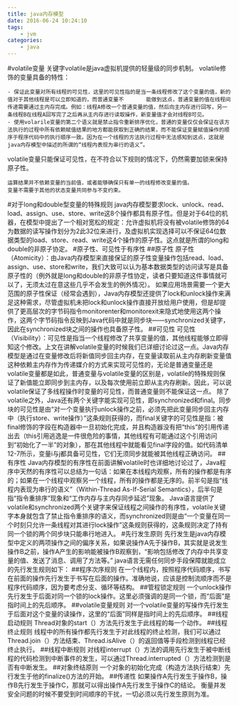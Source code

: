 ```yaml
---
title: java内存模型
date: 2016-06-24 10:24:10
tags: 
    - jvm
categories: 
    - java
---
```



#volatile变量
    关键字volatile是java虚拟机提供的轻量级的同步机制。
volatile修饰的变量具备的特性：

    - 保证此变量对所有线程的可见性，这里的可见性指的是当一条线程修改了这个变量的值，新的值对于其他线程是可以立即知道的，而普通变量不       能做到这点，普通变量的值在线程间传递需要通过主内存完成。例如：线程A修改一个普通变量的值，然后向主内存进行回写，另一条线程B在线程A回写完了之后再从主内存进行读取操作，新变量值才会对线程B可见。
    - 使用volarile变量的第二个语义就是禁止指令重新排序优化，普通的变量仅仅会保证在该方法执行的过程中所有依赖赋值结果的地方都能获取到正确的结果，而不能保证变量赋值操作的顺序于程序代码中的执行顺序一致。因为在一个线程的方法执行过程中无法感知到这点，这就是java内存模型中描述的所谓的“线程内表现为串行的语义”。

volatile变量只能保证可见性，在不符合以下规则的情况下，仍然需要加锁来保持原子性。
    
    运算结果并不依赖变量的当前值，或者能够确保只有单一的线程修改变量的值。
    变量不需要于其他的状态变量共同参与不变约束。
#对于long和double型变量的特殊规则
    java内存模型要求lock、unlock、read、load、assign、use、store、write这8个操作都具有原子性。但是对于64位的机器，在模型中提出了一个相对宽松的规定：允许虚拟机将没有被volatile修饰的64为数据的读写操作划分为2此32位来进行，及虚拟机实现选择可以不保证64位数据类型的load、store、read、write这4个操作的原子性。这点就是所谓的long和double的非原子协定。
#原子性、可见性于有序性
##原子性
    原子性（Atomicity）：由Java内存模型来直接保证的原子性变量操作包括read、load、assign、use、store和write，我们大致可以认为基本数据类型的访问读写是具备原子性的（例外就是long和double的非原子性协定，读者只要知道这件事情就可以了，无须太过在意这些几乎不会发生的例外情况）。
    如果应用场景需要一个更大范围的原子性保证（经常会遇到），Java内存模型还提供了lock和unlock操作来满足这种需求，尽管虚拟机未把lock和unlock操作直接开放给用户使用，但是却提供了更高层次的字节码指令monitorenter和monitorexit来隐式地使用这两个操作，这两个字节码指令反映到Java代码中就是同步块——synchronized关键字，因此在synchronized块之间的操作也具备原子性。
##可见性
    可见性（Visibility）：可见性是指当一个线程修改了共享变量的值，其他线程能够立即得知这个修改。上文在讲解volatile变量的时候我们已详细讨论过这一点。Java内存模型是通过在变量修改后将新值同步回主内存，在变量读取前从主内存刷新变量值这种依赖主内存作为传递媒介的方式来实现可见性的，无论是普通变量还是volatile变量都是如此，普通变量与volatile变量的区别是，volatile的特殊规则保证了新值能立即同步到主内存，以及每次使用前立即从主内存刷新。因此，可以说volatile保证了多线程操作时变量的可见性，而普通变量则不能保证这一点。
    除了volatile之外，Java还有两个关键字能实现可见性，即synchronized和final。同步块的可见性是由“对一个变量执行unlock操作之前，必须先把此变量同步回主内存中（执行store、write操作）”这条规则获得的，而final关键字的可见性是指：被final修饰的字段在构造器中一旦初始化完成，并且构造器没有把“this”的引用传递出去（this引用逃逸是一件很危险的事情，其他线程有可能通过这个引用访问到“初始化了一半”的对象），那在其他线程中就能看见final字段的值。如代码清单12-7所示，变量i与j都具备可见性，它们无须同步就能被其他线程正确访问。
##有序性
    Java内存模型的有序性在前面讲解volatile时也详细地讨论过了，Java程序中天然的有序性可以总结为一句话：如果在本线程内观察，所有的操作都是有序的；如果在一个线程中观察另一个线程，所有的操作都是无序的。前半句是指“线程内表现为串行的语义”（Within-Thread As-If-Serial Semantics），后半句是指“指令重排序”现象和“工作内存与主内存同步延迟”现象。
    Java语言提供了volatile和synchronized两个关键字来保证线程之间操作的有序性，volatile关键字本身就包含了禁止指令重排序的语义，而synchronized则是由“一个变量在同一个时刻只允许一条线程对其进行lock操作”这条规则获得的，这条规则决定了持有同一个锁的两个同步块只能串行地进入。
#先行发生原则
    先行发生是java内存模型中定义的两项操作之间的偏序关系，如果说操作A先于操作B，其实就是说发生操作B之前，操作A产生的影响能被操作B观察到，“影响包括修改了内存中共享变量的值、发送了消息、调用了方法等。”
java语言无需任何同步手段保障就能成立的先行发生规则如下：
##程序次序规则
    在一个线程内，按照程序代码顺序，书写在前面的操作先行发生于书写在后面的操作。准确地说，应该是控制流顺序而不是程序代码顺序，因为要考虑分支、循环等结构。
##管程锁定规则
    一个unlock操作先行发生于后面对同一个锁的lock操作。这里必须强调的是同一个锁，而“后面”是指时间上的先后顺序。
##volatile变量规则
    对一个volatile变量的写操作先行发生于后面对这个变量的读操作，这里的“后面”同样是指时间上的先后顺序。
##线程启动规则
    Thread对象的start（）方法先行发生于此线程的每一个动作。
##线程终止规则
    线程中的所有操作都先行发生于对此线程的终止检测，我们可以通过Thread.join（）方法结束、Thread.isAlive（）的返回值等手段检测到线程已经终止执行。
##线程中断规则
    对线程interrupt（）方法的调用先行发生于被中断线程的代码检测到中断事件的发生，可以通过Thread.interrupted（）方法检测到是否有中断发生。
##对象终结原则
    一个对象的初始化完成（构造方法执行结束）先行发生于他的finalize()方法的开始。
##传递性
    如果操作A先行发生于操作B，操作B先行发生于操作C，那就可以得出操作A先行发生于操作C的结论。
衡量并发安全问题的时候不要受到时间顺序的干扰，一切必须以先行发生原则为准。